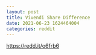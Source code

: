 ```yaml
--- 
layout: post 
title: Vivendi Share Difference 
date: 2021-06-23 1624464004 
categories: reddit 
--- 
```

https://redd.it/o6frb6